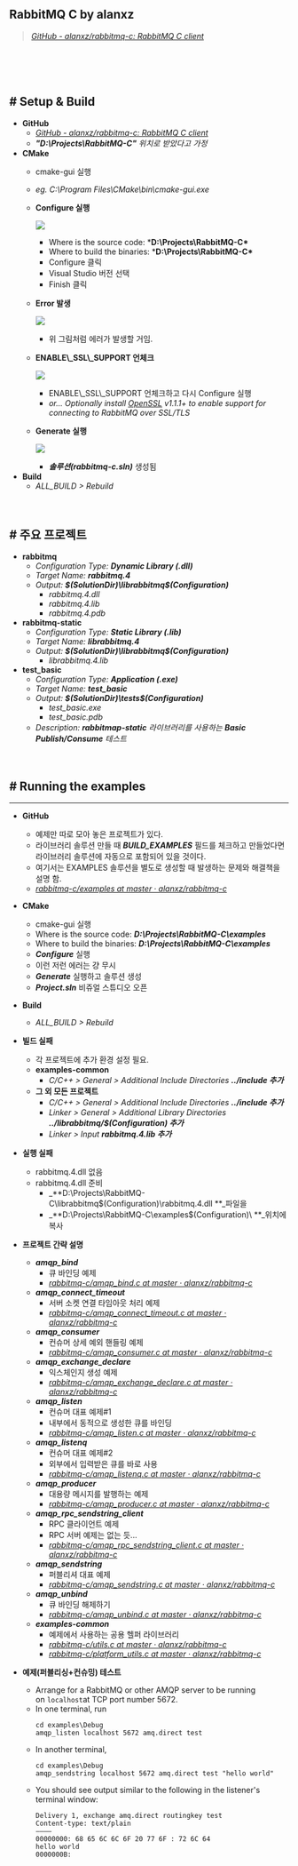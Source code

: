 ## RabbitMQ C by alanxz
> [*GitHub - alanxz/rabbitmq-c: RabbitMQ C client*](https://github.com/alanxz/rabbitmq-c)

　

　

## # Setup & Build

- **GitHub**
    - [*GitHub - alanxz/rabbitmq-c: RabbitMQ C client*](https://github.com/alanxz/rabbitmq-c)
    - ***"D:\Projects\RabbitMQ-C\"*** *위치로 받았다고 가정*
- **CMake**
    - cmake-gui 실행
    - *eg. C:\Program Files\CMake\bin\cmake-gui.exe*
    - **Configure 실행**
    
        ![](https://github.com/icodes-studio/wiki/blob/main/STUDY%2BRND/RabbitMQ/Assets/cmake.png)
        - Where is the source code: ***D:\Projects\RabbitMQ-C\***
        - Where to build the binaries: ***D:\Projects\RabbitMQ-C\***
        - Configure 클릭
        - Visual Studio 버전 선택
        - Finish 클릭
    - **Error 발생**

        ![](https://github.com/icodes-studio/wiki/blob/main/STUDY%2BRND/RabbitMQ/Assets/cmake1.png)

        - 위 그림처럼 에러가 발생할 거임.
    - **ENABLE\\_SSL\\_SUPPORT 언체크**

        ![](https://github.com/icodes-studio/wiki/blob/main/STUDY%2BRND/RabbitMQ/Assets/cmake2.png)

        - ENABLE\\_SSL\\_SUPPORT 언체크하고 다시 Configure 실행
        - *or... Optionally install* [*OpenSSL*](http://www.openssl.org/) *v1.1.1+ to enable support for connecting to RabbitMQ over SSL/TLS*
    - **Generate 실행**

        ![](https://github.com/icodes-studio/wiki/blob/main/STUDY%2BRND/RabbitMQ/Assets/cmake3.png)

        - ***솔루션(rabbitmq-c.sln)*** 생성됨
- **Build**
  - *ALL_BUILD > Rebuild*


　

## # 주요 프로젝트

- **rabbitmq**
  - _Configuration Type: **Dynamic Library (.dll)**_
  - _Target Name: **rabbitmq.4**_
  - _Output: **$(SolutionDir)\librabbitmq\$(Configuration)**_
    - _rabbitmq.4.dll_
    - _rabbitmq.4.lib_
    - _rabbitmq.4.pdb_
- **rabbitmq-static**
  - _Configuration Type: **Static Library (.lib)**_
  - _Target Name: **librabbitmq.4**_
  - _Output: **$(SolutionDir)\librabbitmq\$(Configuration)**_
    - _librabbitmq.4.lib_
- **test_basic**
  - _Configuration Type: **Application (.exe)**_
  - _Target Name: **test_basic**_
  - _Output: **$(SolutionDir)\tests\$(Configuration)**_
    - _test_basic.exe_
    - _test_basic.pdb_
  - _Description: **rabbitmap-static** 라이브러리를 사용하는 **Basic Publish/Consume** 테스트_

　

## **# Running the examples**

---

- **GitHub**
  - 예제만 따로 모아 놓은 프로젝트가 있다.
  - 라이브러리 솔루션 만들 때 _**BUILD_EXAMPLES**_ 필드를 체크하고 만들었다면 라이브러리 솔루션에 자동으로 포함되어 있을 것이다.
  - 여기서는 EXAMPLES 솔루션을 별도로 생성할 때 발생하는 문제와 해결책을 설명 함.
  - [_rabbitmq-c/examples at master · alanxz/rabbitmq-c_](https://github.com/alanxz/rabbitmq-c/tree/master/examples)
- **CMake**
  - cmake-gui 실행
  - Where is the source code: _**D:\Projects\RabbitMQ-C\examples**_
  - Where to build the binaries: _**D:\Projects\RabbitMQ-C\examples**_
  - _**Configure**_ 실행
  - 이런 저런 에러는 걍 무시
  - _**Generate**_ 실행하고 솔루션 생성
  - _**Project.sln**_ 비쥬얼 스튜디오 오픈
- **Build**
  - _ALL_BUILD > Rebuild_
- **빌드 실패**
  - 각 프로젝트에 추가 환경 설정 필요.
  - **examples-common**
    - _C/C++ > General > Additional Include Directories_
      _**../include 추가**_
  - **그 외 모든 프로젝트**
    - _C/C++ > General > Additional Include Directories_
      _**../include 추가**_
    - _Linker > General > Additional Library Directories_
      _**../librabbitmq/$(Configuration) 추가**_
    - _Linker > Input_
      _**rabbitmq.4.lib 추가**_
- **실행 실패**
  - rabbitmq.4.dll 없음
  - rabbitmq.4.dll 준비
    - _**D:\Projects\RabbitMQ-C\librabbitmq\$(Configuration)\rabbitmq.4.dll **_파일을
    - _**D:\Projects\RabbitMQ-C\examples\$(Configuration)\ **_위치에 복사
- **프로젝트 간략 설명**
  - _**amqp_bind**_
    - 큐 바인딩 예제
    - [_rabbitmq-c/amqp_bind.c at master · alanxz/rabbitmq-c_](https://github.com/alanxz/rabbitmq-c/blob/master/examples/amqp_bind.c)
  - _**amqp\_connect\_timeout**_
    - 서버 소켓 연결 타임아웃 처리 예제
    - [_rabbitmq-c/amqp\_connect\_timeout.c at master · alanxz/rabbitmq-c_](https://github.com/alanxz/rabbitmq-c/blob/master/examples/amqp_connect_timeout.c)
  - _**amqp_consumer**_
    - 컨슈머 상세 예외 핸들링 예제
    - [_rabbitmq-c/amqp_consumer.c at master · alanxz/rabbitmq-c_](https://github.com/alanxz/rabbitmq-c/blob/master/examples/amqp_consumer.c)
  - _**amqp\_exchange\_declare**_
    - 익스체인지 생성 예제
    - [_rabbitmq-c/amqp\_exchange\_declare.c at master · alanxz/rabbitmq-c_](https://github.com/alanxz/rabbitmq-c/blob/master/examples/amqp_exchange_declare.c)
  - _**amqp_listen**_
    - 컨슈머 대표 예제#1
    - 내부에서 동적으로 생성한 큐를 바인딩
    - [_rabbitmq-c/amqp_listen.c at master · alanxz/rabbitmq-c_](https://github.com/alanxz/rabbitmq-c/blob/master/examples/amqp_listen.c)
  - _**amqp_listenq**_
    - 컨슈머 대표 예제#2
    - 외부에서 입력받은 큐를 바로 사용
    - [_rabbitmq-c/amqp_listenq.c at master · alanxz/rabbitmq-c_](https://github.com/alanxz/rabbitmq-c/blob/master/examples/amqp_listenq.c)
  - _**amqp_producer**_
    - 대용량 메시지를 발행하는 예제
    - [_rabbitmq-c/amqp_producer.c at master · alanxz/rabbitmq-c_](https://github.com/alanxz/rabbitmq-c/blob/master/examples/amqp_producer.c)
  - _**amqp\_rpc\_sendstring_client**_
    - RPC 클라이언트 예제
    - RPC 서버 예제는 없는 듯...
    - [_rabbitmq-c/amqp\_rpc\_sendstring_client.c at master · alanxz/rabbitmq-c_](https://github.com/alanxz/rabbitmq-c/blob/master/examples/amqp_rpc_sendstring_client.c)
  - _**amqp_sendstring**_
    - 퍼블리셔 대표 예제
    - [_rabbitmq-c/amqp_sendstring.c at master · alanxz/rabbitmq-c_](https://github.com/alanxz/rabbitmq-c/blob/master/examples/amqp_sendstring.c)
  - _**amqp_unbind**_
    - 큐 바인딩 해제하기
    - [_rabbitmq-c/amqp_unbind.c at master · alanxz/rabbitmq-c_](https://github.com/alanxz/rabbitmq-c/blob/master/examples/amqp_unbind.c)
  - _**examples-common**_
    - 예제에서 사용하는 공용 헬퍼 라이브러리
    - [_rabbitmq-c/utils.c at master · alanxz/rabbitmq-c_](https://github.com/alanxz/rabbitmq-c/blob/master/examples/utils.c)
    - [_rabbitmq-c/platform_utils.c at master · alanxz/rabbitmq-c_](https://github.com/alanxz/rabbitmq-c/blob/master/examples/win32/platform_utils.c)


- **예제(퍼블리싱+컨슈밍) 테스트**
  - Arrange for a RabbitMQ or other AMQP server to be running on `localhost`at TCP port number 5672.
  - In one terminal, run
    ```
    cd examples\Debug
    amqp_listen localhost 5672 amq.direct test
    ```
  - In another terminal,
    ```
    cd examples\Debug
    amqp_sendstring localhost 5672 amq.direct test "hello world"
    ```
  - You should see output similar to the following in the listener's
    terminal window:
    ```
    Delivery 1, exchange amq.direct routingkey test
    Content-type: text/plain
    ――――
    00000000: 68 65 6C 6C 6F 20 77 6F : 72 6C 64                 hello world
    0000000B:
    ```
  